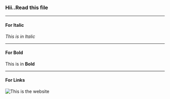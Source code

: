### Hii..Read this file
---
#### For Italic

*This is in Italic*

---
#### For Bold

This is in **Bold**

---
#### For Links

![This is the website](https://yush.dev)
